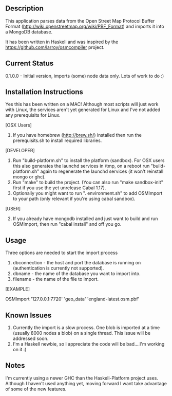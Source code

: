 Description
-----------

This application parses data from the Open Street Map Protocol Buffer Format (http://wiki.openstreetmap.org/wiki/PBF_Format) and imports it into a MongoDB database.

It has been written in Haskell and was inspired by the https://github.com/larroy/osmcompiler project.

Current Status
--------------

0.1.0.0 - Initial version, imports (some) node data only. Lots of work to do :)


Installation Instructions
-------------------------

Yes this has been written on a MAC! Although most scripts will just work with Linux, the services aren't yet generated for Linux and I've not added any prerequisits for Linux.

[OSX Users]

1. If you have homebrew (http://brew.sh/) installed then run the prerequisits.sh to install required libraries.

[DEVELOPER]

1. Run "build-platform.sh" to install the platform (sandbox). For OSX users this also generates the launchd services in /tmp, on a reboot run "build-platform.sh" again to regenerate the launchd services (it won't reinstall mongo or ghc).
2. Run "make" to build the project. (You can also run "make sandbox-init" first if you use the yet unrelease Cabal 1.17).
3. Optionally you might want to run ". environment.sh" to add OSMImport to your path (only relevant if you're using cabal sandbox).

[USER]

2. If you already have mongodb installed and just want to build and run OSMImport, then run "cabal install" and off you go.


Usage
-----

Three options are needed to start the import process

1. dbconnection - the host and port the database is running on (authentication is currently not supported).
2. dbname - the name of the database you want to import into.
3. filename - the name of the file to import.


[EXAMPLE]

OSMImport '127.0.0.1:7720' 'geo_data' 'england-latest.osm.pbf'


Known Issues
------------

1. Currently the import is a slow process. One blob is imported at a time (usually 8000 nodes a blob) on a single thread. This issue will be addressed soon.
2. I'm a Haskell newbie, so I appreciate the code will be bad....I'm working on it :)


Notes
-----

I'm currently using a newer GHC than the Haskell-Platform project uses. Although I haven't used anything yet, moving forward I want take advantage of some of the new features.

